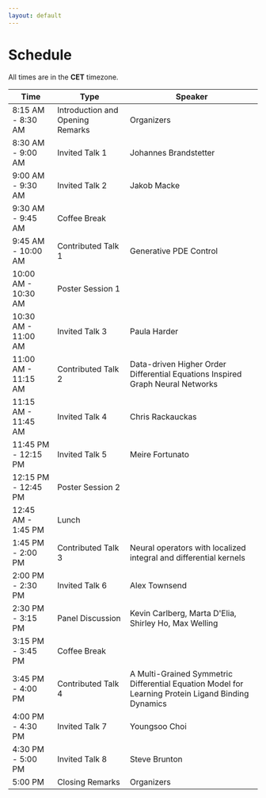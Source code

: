 ```yaml
---
layout: default
---
```


# Schedule

All times are in the **CET** timezone. 

| Time                | Type                          | Speaker                                                                                                     |
| ------------------- | ----------------------------- | --------------------------------------------------------------------------------------------------------- |
| 8:15 AM - 8:30 AM | Introduction and Opening Remarks                          | Organizers                                                                                          |
| 8:30 AM - 9:00 AM | Invited Talk 1              | Johannes Brandstetter                                                                                 |
| 9:00 AM - 9:30 AM | Invited Talk 2        | Jakob Macke 
| 9:30 AM - 9:45 AM | Coffee Break                 |                             
| 9:45 AM - 10:00 AM | Contributed Talk 1             | Generative PDE Control                                                                                          |                                                                    |                                                                  |
| 10:00 AM - 10:30 AM | Poster Session 1                  |                                                                                           |
| 10:30 AM - 11:00 AM | Invited Talk 3                    | Paula Harder                                                                                             |
| 11:00 AM - 11:15 AM | Contributed Talk  2      | Data-driven Higher Order Differential Equations Inspired Graph Neural Networks                             |
| 11:15 AM - 11:45 AM | Invited Talk 4                    | Chris Rackauckas                                  |
| 11:45 PM - 12:15 PM | Invited Talk  5                  | Meire Fortunato                                             |
| 12:15 PM - 12:45 PM | Poster Session 2                 |    |
| 12:45 AM - 1:45 PM | Lunch                     |  |                                                                        
| 1:45 PM - 2:00 PM | Contributed Talk 3 | Neural operators with localized integral and differential kernels                                                                                     |
| 2:00 PM - 2:30 PM | Invited Talk 6      | Alex Townsend                                                                   |
| 2:30 PM - 3:15 PM | Panel Discussion                     | Kevin Carlberg, Marta D'Elia, Shirley Ho, Max Welling                                                                            |
| 3:15 PM - 3:45 PM | Coffee Break                    |                                                                                                 |
| 3:45 PM - 4:00 PM | Contributed Talk 4                   |  A Multi-Grained Symmetric Differential Equation Model for Learning Protein Ligand Binding Dynamics                                        |
| 4:00 PM - 4:30 PM | Invited Talk 7                    | Youngsoo Choi                                     |
| 4:30 PM - 5:00 PM | Invited Talk 8                    | Steve Brunton                |
| 5:00 PM | Closing Remarks                          | Organizers                                                                                           |
